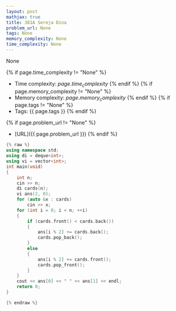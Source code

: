 ```yaml
---
layout: post
mathjax: true
title: 381A Sereja Dina
problem_url: None
tags: None
memory_complexity: None
time_complexity: None
---
```


None


{% if page.time_complexity != "None" %}
- Time complexity: ${{ page.time_complexity }}$
{% endif %}
{% if page.memory_complexity != "None" %}
- Memory complexity: ${{ page.memory_complexity }}$
{% endif %}
{% if page.tags != "None" %}
- Tags: {{ page.tags }}
{% endif %}

{% if page.problem_url != "None" %}
- [URL]({{ page.problem_url }})
{% endif %}

```cpp
{% raw %}
using namespace std;
using di = deque<int>;
using vi = vector<int>;
int main(void)
{
    int n;
    cin >> n;
    di cards(n);
    vi ans(2, 0);
    for (auto &x : cards)
        cin >> x;
    for (int i = 0; i < n; ++i)
    {
        if (cards.front() < cards.back())
        {
            ans[i % 2] += cards.back();
            cards.pop_back();
        }
        else
        {
            ans[i % 2] += cards.front();
            cards.pop_front();
        }
    }
    cout << ans[0] << " " << ans[1] << endl;
    return 0;
}

{% endraw %}
```